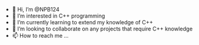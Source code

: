 - 👋 Hi, I’m @NPB124
- 👀 I’m interested in C++ programming
- 🌱 I’m currently learning to extend my knowledge of C++ 
- 💞️ I’m looking to collaborate on any projects that require C++ knowledge
- 📫 How to reach me ...

<!---
NPB124/NPB124 is a ✨ special ✨ repository because its `README.md` (this file) appears on your GitHub profile.
You can click the Preview link to take a look at your changes.
--->
